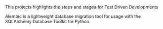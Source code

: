 This projects highlights the steps and stagea for Test Driven Developments

Alembic is a lightweight database migration tool for usage with the SQLAlchemy Database Toolkit for Python.

